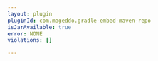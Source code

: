 ```yaml
---
layout: plugin
pluginId: com.mageddo.gradle-embed-maven-repo
isJarAvailable: true
error: NONE
violations: []

---
```

